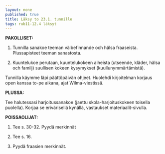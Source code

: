 ```yaml
---
layout: none
published: true
title: Läksy to 23.1. tunnille
tags: rub11-12.4 läksyt
---
```

**PAKOLLISET:**

1. Tunnilla sanakoe teeman välbefinnande och hälsa fraaseista. Plussapisteet teeman sanastosta.

2. Kuuntelukoe perutaan, kuuntelukokeen aiheista (utseende, kläder, hälsa och familj) suullisen kokeen kysymykset (kuullunymmärtämistä).

Tunnilla käymme läpi päättöpäivän ohjeet. Huolehdi kirjoitelman korjaus open kanssa to-pe aikana, ajat Wilma-viestissä.

**PLUSSA:**

Tee halutessasi harjoitussanakoe (jaettu skola-harjoituskokeen toisella puolella). Korjaa se erivärisellä kynällä, vastaukset materiaalit-sivulla.

**POISSAOLIJAT:**

1. Tee s. 30-32. Pyydä merkinnät

2. Tee s. 16.

3. Pyydä fraasien merkinnät.



